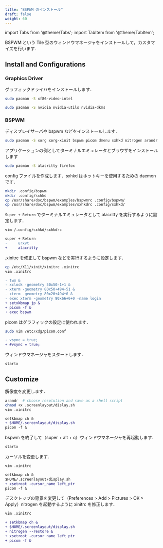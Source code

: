 ```yaml
---
title: "BSPWM のインストール"
draft: false
weight: 60
---
```


import Tabs from '@theme/Tabs';
import TabItem from '@theme/TabItem';

BSPWM という Tile 型のウィンドウマネージャをインストールして，カスタマイズを行います．

## Install and Configurations

### **Graphics Driver**

グラフィックドライバをインストールします．

<Tabs groupId="gpu-vendor" queryString>
  <TabItem value="intel" label="Intel">

  ```sh
sudo pacman -S xf86-video-intel
  ```

  </TabItem>
  <TabItem value="amd" label="AMD">

  ```sh
sudo pacman -S nvidia nvidia-utils nvidia-dkms
  ```

  </TabItem>
</Tabs>

### **BSPWM**

ディスプレイサーバや bspwm などをインストールします．

```sh
sudo pacman -S xorg xorg-xinit bspwm picom dmenu sxhkd nitrogen arandr
```

アプリケーションの例としてターミナルエミュレータとブラウザをインストールします

```sh
sudo pacman -S alacritty firefox
```

config ファイルを作成します．sxhkd はホットキーを使用するための daemon です．

```sh
mkdir .config/bspwm
mkdir .config/sxhkd
cp /usr/share/doc/bspwm/examples/bspwmrc .config/bspwm/
cp /usr/share/doc/bspwm/examples/sxhkdrc .config/sxhkd/
```

`Super + Return` でターミナルエミュレータとして alacritty を実行するように設定します．

```sh
vim /.config/sxhkd/sxhkdrc
```

```diff
super + Return
-     urxvt
+     alacritty
```

.xinitrc を修正して bspwm などを実行するように設定します．

```sh
cp /etc/X11/xinit/xinitrc .xinitrc
vim .xinitrc
```

```diff
- twm &
- xclock -geometry 50x50-1+1 &
- xterm -geometry 80x50+494+51 &
- xterm -geometry 80x20+494+0 &
- exec xterm -geometry 80x66+0+0 -name login
+ setxkbmap jp &
+ picom -f &
+ exec bspwm
```

picom はグラフィックの設定に使われます．

```sh
sudo vim /etc/xdg/picom.conf
```

```diff
- vsync = true;
+ #vsync = true;
```

ウィンドウマネージャをスタートします．

```sh
startx
```

## Customize

解像度を変更します．

```sh
arandr  # choose resolution and save as a shell script
chmod +x .screenlayout/dislay.sh
vim .xinitrc
```

```diff
setkbmap ch &
+ $HOME/.screenlayout/display.sh
picom -f &
```

bspwm を終了して（super + alt + q）ウィンドウマネージャを再起動します．

```sh
startx
```

カーソルを変更します．

```sh
vim .xinitrc
```

```diff
setkbmap ch &
$HOME/.screenlayout/display.sh
+ xsetroot -cursor_name left_ptr
picom -f &
```

デスクトップの背景を変更して（Preferences > Add > Pictures > OK > Apply）nitrogen を起動するように xinitrc を修正します．

```sh
vim .xinitrc
```

```diff
+ setkbmap ch &
+ $HOME/.screenlayout/display.sh
+ nitrogen --restore &
+ xsetroot -cursor_name left_ptr
+ picom -f &
```
